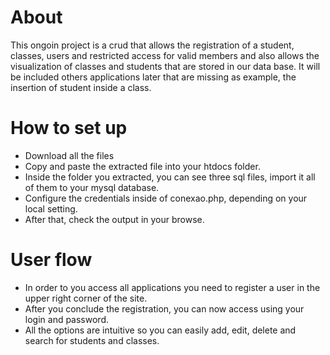 # About 

This ongoin project is a crud that allows the registration of a student, classes,
users and restricted access for valid members and also allows the visualization of
classes and students that are stored in our data base. 
It will be included others applications later that are missing as example, the insertion of student inside a class.



# How to set up

  - Download all the files
  - Copy and paste the extracted file into your htdocs folder.
  - Inside the folder you extracted, you can see three sql files, import it all of them to your mysql database.
  - Configure the credentials inside of conexao.php, depending on your local setting.
  - After that, check the output in your browse.

# User flow

  - In order to you access all applications you need to register a user in the upper right corner of the site.
  - After you conclude the registration, you can now access using your login and password.
  - All the options are intuitive so you can easily add, edit, delete and search for students and classes.
